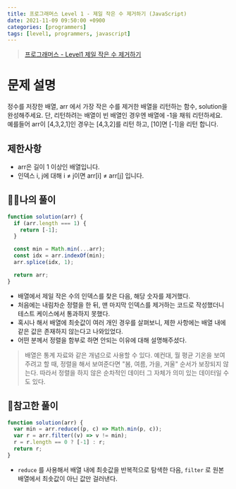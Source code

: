 ```yaml
---
title: 프로그래머스 Level 1 - 제일 작은 수 제거하기 (JavaScript)
date: 2021-11-09 09:50:00 +0900
categories: [programmers]
tags: [level1, programmers, javascript]
---
```


> [프로그래머스 - Level1 제일 작은 수 제거하기](https://programmers.co.kr/learn/courses/30/lessons/12935)

# 문제 설명

정수를 저장한 배열, arr 에서 가장 작은 수를 제거한 배열을 리턴하는 함수, solution을 완성해주세요. 단, 리턴하려는 배열이 빈 배열인 경우엔 배열에 -1을 채워 리턴하세요. 예를들어 arr이 [4,3,2,1]인 경우는 [4,3,2]를 리턴 하고, [10]면 [-1]을 리턴 합니다.

## 제한사항

- arr은 길이 1 이상인 배열입니다.
- 인덱스 i, j에 대해 i ≠ j이면 arr[i] ≠ arr[j] 입니다.

## 🙋‍♂️나의 풀이

```javascript
function solution(arr) {
  if (arr.length === 1) {
    return [-1];
  }

  const min = Math.min(...arr);
  const idx = arr.indexOf(min);
  arr.splice(idx, 1);

  return arr;
}
```

- 배열에서 제일 작은 수의 인덱스를 찾은 다음, 해당 숫자를 제거했다.
- 처음에는 내림차순 정렬을 한 뒤, 맨 마지막 인덱스를 제거하는 코드로 작성했더니 테스트 케이스에서 통과하지 못했다.
- 혹시나 해서 배열에 최솟값이 여러 개인 경우를 살펴보니, 제한 사항에는 배열 내에 같은 값은 존재하지 않는다고 나와있었다.
- 어떤 분께서 정렬을 함부로 하면 안되는 이유에 대해 설명해주셨다.

> 배열은 통계 자료와 같은 개념으로 사용할 수 있다.
> 예컨대, 월 평균 기온을 보여주려고 할 때, 정렬을 해서 보여준다면 "봄, 여름, 가을, 겨울" 순서가 보장되지 않는다.
> 따라서 정렬을 하지 않은 순차적인 데이터 그 자체가 의미 있는 데이터일 수도 있다.

## 👀참고한 풀이

```javascript
function solution(arr) {
  var min = arr.reduce((p, c) => Math.min(p, c));
  var r = arr.filter((v) => v != min);
  r = r.length == 0 ? [-1] : r;
  return r;
}
```

- `reduce` 를 사용해서 배열 내에 최솟값을 반복적으로 탐색한 다음, `filter` 로 원본 배열에서 최솟값이 아닌 값만 걸러낸다.
